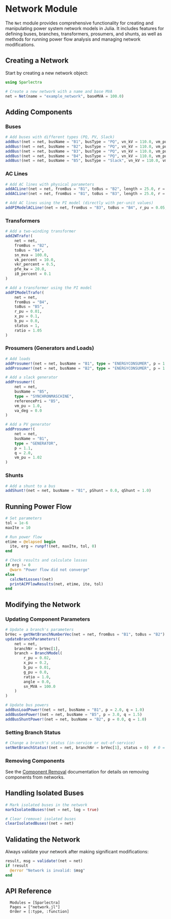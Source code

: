 # Network Module

The `Net` module provides comprehensive functionality for creating and manipulating power system network models in Julia. It includes features for defining buses, branches, transformers, prosumers, and shunts, as well as methods for running power flow analysis and managing network modifications.

## Creating a Network

Start by creating a new network object:

```julia
using Sparlectra

# Create a new network with a name and base MVA
net = Net(name = "example_network", baseMVA = 100.0)
```

## Adding Components

### Buses

```julia
# Add buses with different types (PQ, PV, Slack)
addBus!(net = net, busName = "B1", busType = "PQ", vn_kV = 110.0, vm_pu = 1.0, va_deg = 0.0)
addBus!(net = net, busName = "B2", busType = "PQ", vn_kV = 110.0, vm_pu = 1.0, va_deg = 0.0)
addBus!(net = net, busName = "B3", busType = "PQ", vn_kV = 110.0, vm_pu = 1.0, va_deg = 0.0)
addBus!(net = net, busName = "B4", busType = "PQ", vn_kV = 110.0, vm_pu = 1.0, va_deg = 0.0)
addBus!(net = net, busName = "B5", busType = "Slack", vn_kV = 110.0, vm_pu = 1.0, va_deg = 0.0)
```

### AC Lines

```julia
# Add AC lines with physical parameters
addACLine!(net = net, fromBus = "B1", toBus = "B2", length = 25.0, r = 0.2, x = 0.39)
addACLine!(net = net, fromBus = "B1", toBus = "B3", length = 25.0, r = 0.2, x = 0.39)

# Add AC lines using the PI model (directly with per-unit values)
addPIModelACLine!(net = net, fromBus = "B3", toBus = "B4", r_pu = 0.05, x_pu = 0.2, b_pu = 0.01, status = 1)
```

### Transformers

```julia
# Add a two-winding transformer
add2WTrafo!(
    net = net, 
    fromBus = "B2", 
    toBus = "B4", 
    sn_mva = 100.0, 
    vk_percent = 10.0, 
    vkr_percent = 0.5, 
    pfe_kw = 20.0, 
    i0_percent = 0.1
)

# Add a transformer using the PI model
addPIModelTrafo!(
    net = net, 
    fromBus = "B4", 
    toBus = "B5", 
    r_pu = 0.01, 
    x_pu = 0.1, 
    b_pu = 0.0, 
    status = 1, 
    ratio = 1.05
)
```

### Prosumers (Generators and Loads)

```julia
# Add loads
addProsumer!(net = net, busName = "B1", type = "ENERGYCONSUMER", p = 1.0, q = 2.0)
addProsumer!(net = net, busName = "B2", type = "ENERGYCONSUMER", p = 1.0, q = 2.0)

# Add a slack generator
addProsumer!(
    net = net, 
    busName = "B5", 
    type = "SYNCHRONMASCHINE", 
    referencePri = "B5", 
    vm_pu = 1.0, 
    va_deg = 0.0
)

# Add a PV generator
addProsumer!(
    net = net, 
    busName = "B1", 
    type = "GENERATOR", 
    p = 1.1, 
    q = 2.0, 
    vm_pu = 1.02
)
```

### Shunts

```julia
# Add a shunt to a bus
addShunt!(net = net, busName = "B1", pShunt = 0.0, qShunt = 1.0)
```

## Running Power Flow

```julia
# Set parameters
tol = 1e-6
maxIte = 10  

# Run power flow
etime = @elapsed begin
  ite, erg = runpf!(net, maxIte, tol, 0)
end

# Check results and calculate losses
if erg != 0
  @warn "Power flow did not converge"        
else
  calcNetLosses!(net)
  printACPFlowResults(net, etime, ite, tol)
end
```

## Modifying the Network

### Updating Component Parameters

```julia
# Update a branch's parameters
brVec = getNetBranchNumberVec(net = net, fromBus = "B1", toBus = "B2")
updateBranchParameters!(
    net = net, 
    branchNr = brVec[1], 
    branch = BranchModel(
        r_pu = 0.02, 
        x_pu = 0.2, 
        b_pu = 0.01, 
        g_pu = 0.0, 
        ratio = 1.0, 
        angle = 0.0, 
        sn_MVA = 100.0
    )
)

# Update bus powers
addBusLoadPower!(net = net, busName = "B1", p = 2.0, q = 1.0)
addBusGenPower!(net = net, busName = "B5", p = 3.0, q = 1.5)
addBusShuntPower!(net = net, busName = "B2", p = 0.0, q = 1.0)
```

### Setting Branch Status

```julia
# Change a branch's status (in-service or out-of-service)
setNetBranchStatus!(net = net, branchNr = brVec[1], status = 0)  # 0 = out of service
```

### Removing Components

See the [Component Removal](remove_functions.md) documentation for details on removing components from networks.

## Handling Isolated Buses

```julia
# Mark isolated buses in the network
markIsolatedBuses!(net = net, log = true)

# Clear (remove) isolated buses
clearIsolatedBuses!(net = net)
```

## Validating the Network

Always validate your network after making significant modifications:

```julia
result, msg = validate!(net = net)
if !result
  @error "Network is invalid: $msg"
end
```

## API Reference

```@autodocs 
  Modules = [Sparlectra]   
  Pages = ["network.jl"]
  Order = [:type, :function]
```